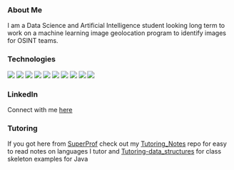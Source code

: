 ### About Me

I am a Data Science and Artificial Intelligence student looking long term to work on a machine learning image geolocation program to identify images for OSINT teams.

### Technologies
  ![](https://img.shields.io/badge/Lang-Java-red)
  ![](https://img.shields.io/badge/Lang-Python-red)
  ![](https://img.shields.io/badge/Lang-Octave-red)
  ![](https://img.shields.io/badge/Framework-Tensorflow-orange)
  ![](https://img.shields.io/badge/Framework-Keras-orange)
  ![](https://img.shields.io/badge/OS-Pop!_OS-blue)
  ![](https://img.shields.io/badge/OS-Ubuntu-blue)
  ![](https://img.shields.io/badge/Editor-Eclipse-blueviolet)
  ![](https://img.shields.io/badge/Editor-Intellij-blueviolet)
  ![](https://img.shields.io/badge/Editor-Pycharm-blueviolet)


### LinkedIn
Connect with me [here](https://www.linkedin.com/in/leondebnath/)

### Tutoring

If you got here from [SuperProf](https://www.superprof.co.uk/) check out my [Tutoring_Notes](https://github.com/S010MON/Tutoring_Notes) repo for easy to read notes on languages I tutor and [Tutoring-data_structures](https://github.com/S010MON/Tutoring-data_structures) for class skeleton examples for Java

